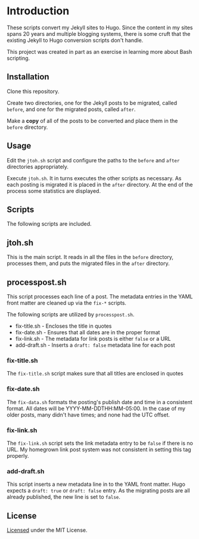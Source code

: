 # Introduction
These scripts convert my Jekyll sites to Hugo. Since the content in my sites spans 20 years and
multiple blogging systems, there is some cruft that the existing Jekyll to Hugo conversion scripts
don't handle.

This project was created in part as an exercise in learning more about Bash scripting.

## Installation
Clone this repository.

Create two directories, one for the Jekyll posts to be migrated, called `before`, and one for the
migrated posts, called `after`.

Make a **copy** of all of the posts to be converted and place them in the `before` directory.

## Usage
Edit the `jtoh.sh` script and configure the paths to the `before` and `after` directories
appropriately.

Execute `jtoh.sh`. It in turns executes the other scripts as necessary. As each posting is migrated
it is placed in the `after` directory. At the end of the process some statistics are displayed.

## Scripts
The following scripts are included.

## jtoh.sh
This is the main script. It reads in all the files in the `before` directory, processes them, and
puts the migrated files in the `after` directory.

## processpost.sh
This script processes each line of a post. The metadata entries in the YAML front matter are cleaned
up via the `fix-*` scripts.

The following scripts are utilized by `processpost.sh`.

* fix-title.sh - Encloses the title in quotes
* fix-date.sh - Ensures that all dates are in the proper format
* fix-link.sh - The metadata for link posts is either `false` or a URL
* add-draft.sh - Inserts a `draft: false` metadata line for each post

### fix-title.sh
The `fix-title.sh` script makes sure that all titles are enclosed in quotes

### fix-date.sh
The `fix-data.sh` formats the posting's publish date and time in a consistent format. All dates will
be YYYY-MM-DDTHH:MM-05:00. In the case of my older posts, many didn't have times; and none had the
UTC offset.

### fix-link.sh
The `fix-link.sh` script sets the link metadata entry to be `false` if there is no URL. My homegrown
link post system was not consistent in setting this tag properly.

### add-draft.sh
This script inserts a new metadata line in to the YAML front matter. Hugo expects a `draft: true` or
`draft: false` entry. As the migrating posts are all already published, the new line is set to
`false`.

## License
[Licensed](LICENSE.md) under the MIT License.
